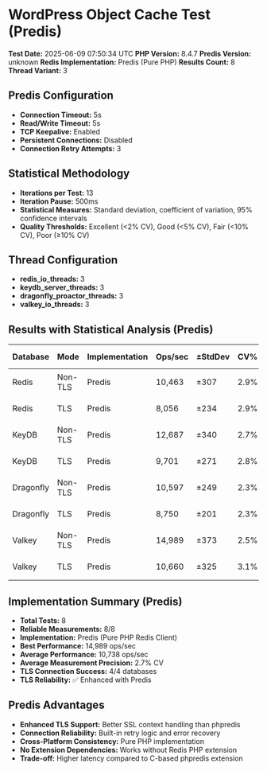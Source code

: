 # WordPress Object Cache Test (Predis)

**Test Date:** 2025-06-09 07:50:34 UTC
**PHP Version:** 8.4.7
**Predis Version:** unknown
**Redis Implementation:** Predis (Pure PHP)
**Results Count:** 8
**Thread Variant:** 3

## Predis Configuration

- **Connection Timeout:** 5s
- **Read/Write Timeout:** 5s
- **TCP Keepalive:** Enabled
- **Persistent Connections:** Disabled
- **Connection Retry Attempts:** 3

## Statistical Methodology

- **Iterations per Test:** 13
- **Iteration Pause:** 500ms
- **Statistical Measures:** Standard deviation, coefficient of variation, 95% confidence intervals
- **Quality Thresholds:** Excellent (<2% CV), Good (<5% CV), Fair (<10% CV), Poor (≥10% CV)

## Thread Configuration

- **redis_io_threads:** 3
- **keydb_server_threads:** 3
- **dragonfly_proactor_threads:** 3
- **valkey_io_threads:** 3

## Results with Statistical Analysis (Predis)

| Database | Mode | Implementation | Ops/sec | ±StdDev | CV% | Quality | Latency(ms) | ±StdDev | P95 Lat | P99 Lat | 95% CI | Iterations |
| --- | --- | --- | --- | --- | --- | --- | --- | --- | --- | --- | --- | --- | 
| Redis | Non-TLS | Predis | 10,463 | ±307 | 2.9% | 🟡 good | 0.095 | ±0.003 | 0.137 | 0.164 | 10,293-10,634 | 13 |
| Redis | TLS | Predis | 8,056 | ±234 | 2.9% | 🟡 good | 0.124 | ±0.004 | 0.173 | 0.212 | 7,927-8,186 | 13 |
| KeyDB | Non-TLS | Predis | 12,687 | ±340 | 2.7% | 🟡 good | 0.078 | ±0.002 | 0.122 | 0.142 | 12,499-12,876 | 13 |
| KeyDB | TLS | Predis | 9,701 | ±271 | 2.8% | 🟡 good | 0.103 | ±0.003 | 0.151 | 0.179 | 9,551-9,851 | 13 |
| Dragonfly | Non-TLS | Predis | 10,597 | ±249 | 2.3% | 🟡 good | 0.094 | ±0.002 | 0.139 | 0.164 | 10,459-10,735 | 13 |
| Dragonfly | TLS | Predis | 8,750 | ±201 | 2.3% | 🟡 good | 0.114 | ±0.003 | 0.165 | 0.203 | 8,639-8,862 | 13 |
| Valkey | Non-TLS | Predis | 14,989 | ±373 | 2.5% | 🟡 good | 0.066 | ±0.002 | 0.107 | 0.125 | 14,782-15,196 | 13 |
| Valkey | TLS | Predis | 10,660 | ±325 | 3.1% | 🟡 good | 0.093 | ±0.003 | 0.142 | 0.168 | 10,479-10,840 | 13 |

## Implementation Summary (Predis)

- **Total Tests:** 8
- **Reliable Measurements:** 8/8
- **Implementation:** Predis (Pure PHP Redis Client)
- **Best Performance:** 14,989 ops/sec
- **Average Performance:** 10,738 ops/sec
- **Average Measurement Precision:** 2.7% CV
- **TLS Connection Success:** 4/4 databases
- **TLS Reliability:** ✅ Enhanced with Predis

## Predis Advantages

- **Enhanced TLS Support:** Better SSL context handling than phpredis
- **Connection Reliability:** Built-in retry logic and error recovery
- **Cross-Platform Consistency:** Pure PHP implementation
- **No Extension Dependencies:** Works without Redis PHP extension
- **Trade-off:** Higher latency compared to C-based phpredis extension
